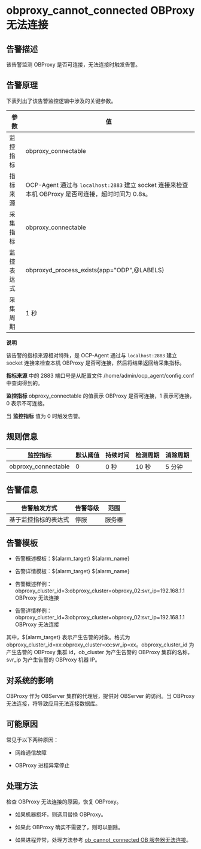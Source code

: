 obproxy_cannot_connected OBProxy 无法连接 
==========================================================



告警描述 
-------------------------

该告警监测 OBProxy 是否可连接，无法连接时触发告警。

告警原理 
-------------------------

下表列出了该告警监控逻辑中涉及的关键参数。


|  参数   |                                     值                                      |
|-------|----------------------------------------------------------------------------|
| 监控指标  | obproxy_connectable                                                        |
| 指标来源  | OCP-Agent 通过与 `localhost:2883` 建立 socket 连接来检查本机 OBProxy 是否可连接，超时时间为 0.8s。 |
| 采集指标  | obproxy_connectable                                                        |
| 监控表达式 | obproxyd_process_exists{app="ODP",@LABELS}                                 |
| 采集周期  | 1 秒                                                                        |


**说明**



该告警的指标来源相对特殊，是 OCP-Agent 通过与 `localhost:2883` 建立 socket 连接来检查本机 OBProxy 是否可连接，然后将结果返回给采集指标。

**指标来源** 中的 2883 端口号是从配置文件 /home/admin/ocp_agent/config.conf 中查询得到的。

**监控指标** obproxy_connectable 的值表示 OBProxy 是否可连接，1 表示可连接，0 表示不可连接。

当 **监控指标** 值为 0 时触发告警。

规则信息 
-------------------------



|        监控指标         | 默认阈值 | 持续时间 | 检测周期 | 消除周期 |
|---------------------|------|------|------|------|
| obproxy_connectable | 0    | 0 秒  | 10 秒 | 5 分钟 |



告警信息 
-------------------------



|   告警触发方式   | 告警等级 | 范围  |
|------------|------|-----|
| 基于监控指标的表达式 | 停服   | 服务器 |



告警模板 
-------------------------

* 告警概述模板：\${alarm_target} ${alarm_name}

  

* 告警详情模板：\${alarm_target} ${alarm_name}

  

* 告警概述样例：obproxy_cluster_id=3:obproxy_cluster=obproxy_02:svr_ip=192.168.1.1 OBProxy 无法连接

  

* 告警详情样例：obproxy_cluster_id=3:obproxy_cluster=obproxy_02:svr_ip=192.168.1.1 OBProxy 无法连接

  




其中，${alarm_target} 表示产生告警的对象。格式为obproxy_cluster_id=xx:obproxy_cluster=xx:svr_ip=xx。obproxy_cluster_id 为产生告警的 OBProxy 集群 id，ob_cluster 为产生告警的 OBProxy 集群的名称，svr_ip 为产生告警的 OBProxy 机器 IP。

对系统的影响 
---------------------------

OBProxy 作为 OBServer 集群的代理层，提供对 OBServer 的访问。当 OBProxy 无法连接，将导致应用无法连接数据库。

可能原因 
-------------------------

常见于以下两种原因：

* 网络通信故障

  

* OBProxy 进程异常停止

  




处理方法 
-------------------------

检查 OBProxy 无法连接的原因，恢复 OBProxy。

* 如果机器损坏，则选用替换 OBProxy。

  

* 如果此 OBProxy 确实不需要了，则可以删除。

  

* 如果进程异常，处理方法参考 [ob_cannot_connected OB 服务器无法连接](2.ob-alert/1.ob_cannot_connected-observer-cannot-be-connected.md)。

  



